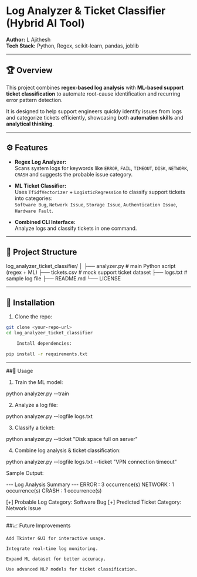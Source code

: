 # Log Analyzer & Ticket Classifier (Hybrid AI Tool)

**Author:** L Ajithesh  
**Tech Stack:** Python, Regex, scikit-learn, pandas, joblib  

---

## 🏆 Overview
This project combines **regex-based log analysis** with **ML-based support ticket classification** to automate root-cause identification and recurring error pattern detection.  

It is designed to help support engineers quickly identify issues from logs and categorize tickets efficiently, showcasing both **automation skills** and **analytical thinking**.

---

## ⚙️ Features
- **Regex Log Analyzer:**  
  Scans system logs for keywords like `ERROR`, `FAIL`, `TIMEOUT`, `DISK`, `NETWORK`, `CRASH` and suggests the probable issue category.

- **ML Ticket Classifier:**  
  Uses `TfidfVectorizer` + `LogisticRegression` to classify support tickets into categories:  
  `Software Bug`, `Network Issue`, `Storage Issue`, `Authentication Issue`, `Hardware Fault`.

- **Combined CLI Interface:**  
  Analyze logs and classify tickets in one command.

---

## 📁 Project Structure

log_analyzer_ticket_classifier/
│
├── analyzer.py # main Python script (regex + ML)
├── tickets.csv # mock support ticket dataset
├── logs.txt # sample log file
├── README.md
└── LICENSE


---

## 🚀 Installation
1. Clone the repo:
```bash
git clone <your-repo-url>
cd log_analyzer_ticket_classifier

    Install dependencies:

pip install -r requirements.txt
```


---

##🏃 Usage
1. Train the ML model:

python analyzer.py --train

2. Analyze a log file:

python analyzer.py --logfile logs.txt

3. Classify a ticket:

python analyzer.py --ticket "Disk space full on server"

4. Combine log analysis & ticket classification:

python analyzer.py --logfile logs.txt --ticket "VPN connection timeout"

Sample Output:

--- Log Analysis Summary ---
ERROR       : 3 occurrence(s)
NETWORK     : 1 occurrence(s)
CRASH       : 1 occurrence(s)

[+] Probable Log Category: Software Bug
[+] Predicted Ticket Category: Network Issue

---

##📈 Future Improvements

    Add Tkinter GUI for interactive usage.

    Integrate real-time log monitoring.

    Expand ML dataset for better accuracy.

    Use advanced NLP models for ticket classification.
